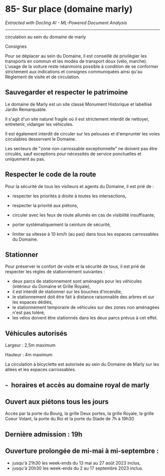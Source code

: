 # 85- Sur place (domaine marly)

*Extracted with Docling AI - ML-Powered Document Analysis*

---

circulation au sein du domaine de marly

Consignes

Pour se déplacer au sein du Domaine, il est conseillé de privilégier les transports en commun et les modes de transport doux (vélo, marche). L'usage de la voiture reste néanmoins possible à condition de se conformer strictement aux indications et consignes communiquées ainsi qu'au Règlement de visite et de circulation.

## Sauvegarder et respecter le patrimoine

Le domaine de Marly est un site classé Monument Historique et labellisé Jardin Remarquable.

Il s'agit d'un site naturel fragile où il est strictement interdit de nettoyer, entretenir, vidanger les véhicules.

Il est également interdit de circuler sur les pelouses et d'emprunter les voies circulables desservant le Domaine.

Les secteurs de "zone non carrossable exceptionnelle" ne doivent pas être circulés, sauf exceptions pour nécessités de service ponctuelles et uniquement au pas.

## Respecter le code de la route

Pour la sécurité de tous les visiteurs et agents du Domaine, il est prié de :

- respecter les priorités à droite à toutes les intersections,
- respecter la priorité aux piétons,

- circuler avec les feux de route allumés en cas de visibilité insuffisante,
- porter systématiquement la ceinture de sécurité,
- limiter sa vitesse à 10 km/h (au pas) dans tous les espaces carrossables du Domaine.

## Stationner

Pour préserver le confort de visite et la sécurité de tous, il est prié de respecter les règles de stationnement suivantes :

- deux parcs de stationnement sont aménagés pour les véhicules (intérieur du Domaine et Grille Royale),
- il est interdit de stationner sur les bouches d'incendie,
- le stationnement doit être fait à distance raisonnable des arbres et sur les espaces dédiés,
- le stationnement temporaire de véhicules sur des zones non aménagées n'est pas toléré,
- les vélos doivent être stationnés dans les deux parcs prévus à cet effet.

## Véhicules autorisés

Largeur : 2,5m maximum

Hauteur : 4m maximum

La circulation à bicyclette est autorisée au sein du Domaine de Marly sur les allées et les espaces carrossables.

## -  horaires et accès au domaine royal de marly

## Ouvert aux piétons tous les jours

Accès par la porte du Bourg, la grille Deux portes, la grille Royale, la grille Coeur Volant, la porte du Roi et la porte du Stade de 7h à 19h30

## Dernière admission : 19h

## Ouverture prolongée de mi-mai à mi-septembre :

- jusqu'à 21h30 les week-ends du 13 mai au 27 août 2023 inclus,
- jusqu'à 20h30 les week-ends du 2 au 17 septembre 2023 inclus.